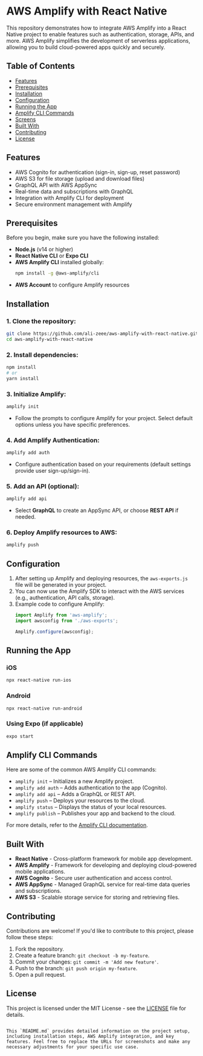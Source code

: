# AWS Amplify with React Native

This repository demonstrates how to integrate AWS Amplify into a React Native project to enable features such as authentication, storage, APIs, and more. AWS Amplify simplifies the development of serverless applications, allowing you to build cloud-powered apps quickly and securely.

## Table of Contents

- [Features](#features)
- [Prerequisites](#prerequisites)
- [Installation](#installation)
- [Configuration](#configuration)
- [Running the App](#running-the-app)
- [Amplify CLI Commands](#amplify-cli-commands)
- [Screens](#screens)
- [Built With](#built-with)
- [Contributing](#contributing)
- [License](#license)

## Features

- AWS Cognito for authentication (sign-in, sign-up, reset password)
- AWS S3 for file storage (upload and download files)
- GraphQL API with AWS AppSync
- Real-time data and subscriptions with GraphQL
- Integration with Amplify CLI for deployment
- Secure environment management with Amplify

## Prerequisites

Before you begin, make sure you have the following installed:

- **Node.js** (v14 or higher)
- **React Native CLI** or **Expo CLI**
- **AWS Amplify CLI** installed globally:
  ```bash
  npm install -g @aws-amplify/cli
  ```
- **AWS Account** to configure Amplify resources

## Installation

### 1. Clone the repository:
```bash
git clone https://github.com/ali-zeee/aws-amplify-with-react-native.git
cd aws-amplify-with-react-native
```

### 2. Install dependencies:
```bash
npm install
# or
yarn install
```

### 3. Initialize Amplify:
```bash
amplify init
```
- Follow the prompts to configure Amplify for your project. Select default options unless you have specific preferences.

### 4. Add Amplify Authentication:
```bash
amplify add auth
```
- Configure authentication based on your requirements (default settings provide user sign-up/sign-in).

### 5. Add an API (optional):
```bash
amplify add api
```
- Select **GraphQL** to create an AppSync API, or choose **REST API** if needed.

### 6. Deploy Amplify resources to AWS:
```bash
amplify push
```

## Configuration

1. After setting up Amplify and deploying resources, the `aws-exports.js` file will be generated in your project.
2. You can now use the Amplify SDK to interact with the AWS services (e.g., authentication, API calls, storage).
3. Example code to configure Amplify:
   ```javascript
   import Amplify from 'aws-amplify';
   import awsconfig from './aws-exports';

   Amplify.configure(awsconfig);
   ```

## Running the App

### iOS
```bash
npx react-native run-ios
```

### Android
```bash
npx react-native run-android
```

### Using Expo (if applicable)
```bash
expo start
```

## Amplify CLI Commands

Here are some of the common AWS Amplify CLI commands:

- `amplify init` – Initializes a new Amplify project.
- `amplify add auth` – Adds authentication to the app (Cognito).
- `amplify add api` – Adds a GraphQL or REST API.
- `amplify push` – Deploys your resources to the cloud.
- `amplify status` – Displays the status of your local resources.
- `amplify publish` – Publishes your app and backend to the cloud.

For more details, refer to the [Amplify CLI documentation](https://docs.amplify.aws/cli).

## Built With

- **React Native** - Cross-platform framework for mobile app development.
- **AWS Amplify** - Framework for developing and deploying cloud-powered mobile applications.
- **AWS Cognito** - Secure user authentication and access control.
- **AWS AppSync** - Managed GraphQL service for real-time data queries and subscriptions.
- **AWS S3** - Scalable storage service for storing and retrieving files.

## Contributing

Contributions are welcome! If you'd like to contribute to this project, please follow these steps:

1. Fork the repository.
2. Create a feature branch: `git checkout -b my-feature`.
3. Commit your changes: `git commit -m 'Add new feature'`.
4. Push to the branch: `git push origin my-feature`.
5. Open a pull request.

## License

This project is licensed under the MIT License - see the [LICENSE](LICENSE) file for details.
```

This `README.md` provides detailed information on the project setup, including installation steps, AWS Amplify integration, and key features. Feel free to replace the URLs for screenshots and make any necessary adjustments for your specific use case.